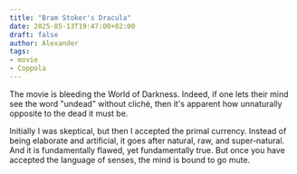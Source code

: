 ```yaml
---
title: "Bram Stoker's Dracula"
date: 2025-05-13T19:47:00+02:00
draft: false
author: Alexander
tags:
- movie
- Coppola
---
```


The movie is bleeding the World of Darkness.
Indeed, if one lets their mind see the word "undead" without cliché,
then it's apparent how unnaturally opposite to the dead it must be.

Initially I was skeptical, but then I accepted the primal currency.
Instead of being elaborate and artificial, it goes after natural, raw, and super-natural.
And it is fundamentally flawed, yet fundamentally true.
But once you have accepted the language of senses, the mind is bound to go mute.
